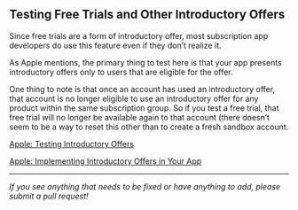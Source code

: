 ## Testing Free Trials and Other Introductory Offers

Since free trials are a form of introductory offer, most subscription app developers do use this feature even if they don’t realize it.

As Apple mentions, the primary thing to test here is that your app presents introductory offers only to users that are eligible for the offer.

One thing to note is that once an account has used an introductory offer, that account is no longer eligible to use an introductory offer for any product within the same subscription group. So if you test a free trial, that free trial will no longer be available again to that account (there doesn’t seem to be a way to reset this other than to create a fresh sandbox account.

[Apple: Testing Introductory Offers](https://developer.apple.com/documentation/storekit/in-app_purchase/testing_introductory_offers)

[Apple: Implementing Introductory Offers in Your App](https://developer.apple.com/documentation/storekit/in-app_purchase/subscriptions_and_offers/implementing_introductory_offers_in_your_app)

___________________________________________________________________
_If you see anything that needs to be fixed or have anything to add, please submit a pull request!_